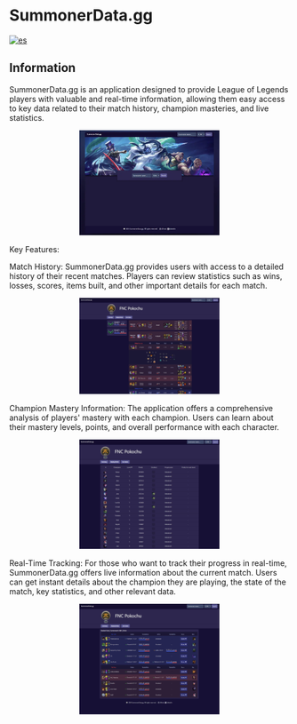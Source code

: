 # SummonerData.gg

[![es](https://img.shields.io/badge/lang-es-yellow.svg)](https://github.com/Gorosss/summonerData/blob/master/README-ES.md)

## Information

SummonerData.gg is an application designed to provide League of Legends players with valuable and real-time information, allowing them easy access to key data related to their match history, champion masteries, and live statistics.

<div align="center">
  <img src="/public/assets/summonerDataImage.webp" alt="Profile" width="50%">
</div>

Key Features:

Match History: SummonerData.gg provides users with access to a detailed history of their recent matches. Players can review statistics such as wins, losses, scores, items built, and other important details for each match.

<div align="center">
  <img src="/public/assets/profileREADME.png" alt="Profile" width="50%">
</div>

Champion Mastery Information: The application offers a comprehensive analysis of players' mastery with each champion. Users can learn about their mastery levels, points, and overall performance with each character.

<div align="center">
  <img src="/public/assets/masteryREADME.png" alt="Profile" width="50%">
</div>


Real-Time Tracking: For those who want to track their progress in real-time, SummonerData.gg offers live information about the current match. Users can get instant details about the champion they are playing, the state of the match, key statistics, and other relevant data.

<div align="center">
  <img src="/public/assets/liveGameREADME.png" alt="Profile" width="50%">
</div>

